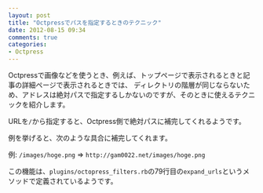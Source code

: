 ```yaml
---
layout: post
title: "Octpressでパスを指定するときのテクニック"
date: 2012-08-15 09:34
comments: true
categories: 
- Octpress
---
```


Octpressで画像などを使うとき、例えば、トップページで表示されるときと記事の詳細ページで表示されるときでは、
ディレクトリの階層が同じならないため、アドレスは絶対パスで指定するしかないのですが、そのときに使えるテクニックを紹介します。

URLを`/`から指定すると、Octpress側で絶対パスに補完してくれるようです。

例を挙げると、次のような具合に補完してくれます。

例:
`/images/hoge.png` => `http://gam0022.net/images/hoge.png`

この機能は、`plugins/octopress_filters.rb`の79行目の`expand_urls`というメソッドで定義されているようです。
